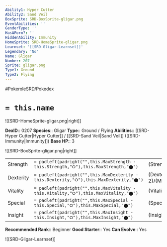 ```yaml
---
Ability1: Hyper Cutter
Ability2: Sand Veil
BoxSprite: SRD-BoxSprite-gligar.png
EventAbilities: ''
GenderType: ''
HasAForm?: ''
HiddenAbility: Immunity
HomeSprite: SRD-HomeSprite-gligar.png
Learnset: '[[SRD-Gligar-Learnset]]'
Legendary: 'No'
Name: Gligar
Number: 207
Sprite: gligar.png
Type1: Ground
Type2: Flying
---
```


#PokeroleSRD/Pokedex

# `= this.name`

![[SRD-HomeSprite-gligar.png|right]]

**DexID**:: 0207
**Species**:: Gligar
**Type**:: Ground / Flying
**Abilities**:: [[SRD-Hyper Cutter|Hyper Cutter]] / [[SRD-Sand Veil|Sand Veil]] ([[SRD-Immunity|Immunity]])
**Base HP**:: 3

![[SRD-BoxSprite-gligar.png|right]]

|           |                                                                                        |                                          |
| --------- | -------------------------------------------------------------------------------------- | ---------------------------------------- |
| Strength  | `= padleft(padright("",this.MaxStrength - this.Strength,"⭘"),this.MaxStrength,"⬤")`    | (Strength::2)/(MaxStrength::5)   |
| Dexterity | `= padleft(padright("",this.MaxDexterity - this.Dexterity,"⭘"),this.MaxDexterity,"⬤")` | (Dexterity:: 2)/(MaxDexterity::5) |
| Vitality  | `= padleft(padright("",this.MaxVitality - this.Vitality,"⭘"),this.MaxVitality,"⬤")`    | (Vitality::3)/(MaxVitality::6)   |
| Special   | `= padleft(padright("",this.MaxSpecial - this.Special,"⭘"),this.MaxSpecial,"⬤")`       | (Special::1)/(MaxSpecial::3)     |
| Insight   | `= padleft(padright("",this.MaxInsight - this.Insight,"⭘"),this.MaxInsight,"⬤")`       | (Insight::2)/(MaxInsight::4)     |

**Recommended Rank**:: Beginner
**Good Starter**:: Yes
**Can Evolve**:: Yes

![[SRD-Gligar-Learnset]]